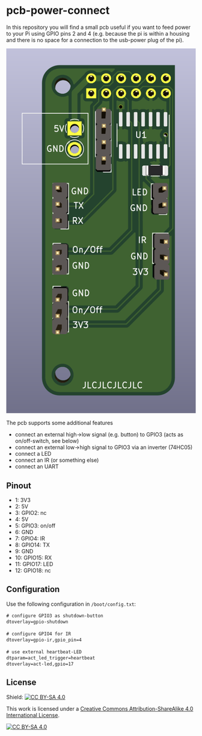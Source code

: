 pcb-power-connect
=================

In this repository you will find a small pcb useful if you
want to feed power to your Pi using GPIO pins 2 and 4 (e.g.
because the pi is within a housing and there is no space for
a connection to the usb-power plug of the pi).

![](pcb-power-connect-3D.png)

The pcb supports some additional features

  - connect an external high->low signal (e.g. button)
    to GPIO3 (acts as on/off-switch, see below)
  - connect an external low->high signal to GPIO3 via an
    inverter (74HC05)
  - connect a LED
  - connect an IR (or something else)
  - connect an UART
  
 
 Pinout
 ------
 
  -  1: 3V3
  -  2: 5V
  -  3: GPIO2: nc
  -  4: 5V
  -  5: GPIO3: on/off
  -  6: GND
  -  7: GPIO4: IR
  -  8: GPIO14: TX
  -  9: GND
  - 10: GPIO15: RX
  - 11: GPIO17: LED
  - 12: GPIO18: nc
 

Configuration
-------------

Use the following configuration in `/boot/config.txt`:

    # configure GPIO3 as shutdown-button
    dtoverlay=gpio-shutdown
    
    # configure GPIO4 for IR
    dtoverlay=gpio-ir,gpio_pin=4

    # use external heartbeat-LED
    dtparam=act_led_trigger=heartbeat
    dtoverlay=act-led,gpio=17


License
-------

Shield: [![CC BY-SA 4.0][cc-by-sa-shield]][cc-by-sa]

This work is licensed under a
[Creative Commons Attribution-ShareAlike 4.0 International
License][cc-by-sa].

[![CC BY-SA 4.0][cc-by-sa-image]][cc-by-sa]

[cc-by-sa]: http://creativecommons.org/licenses/by-sa/4.0/
[cc-by-sa-image]: https://licensebuttons.net/l/by-sa/4.0/88x31.png
[cc-by-sa-shield]:
https://img.shields.io/badge/License-CC%20BY--SA%204.0-lightgrey.svg
